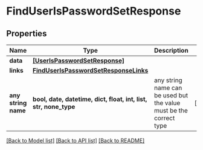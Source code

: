 # FindUserIsPasswordSetResponse


## Properties
Name | Type | Description | Notes
------------ | ------------- | ------------- | -------------
**data** | [**[UserIsPasswordSetResponse]**](UserIsPasswordSetResponse.md) |  | 
**links** | [**FindUserIsPasswordSetResponseLinks**](FindUserIsPasswordSetResponseLinks.md) |  | 
**any string name** | **bool, date, datetime, dict, float, int, list, str, none_type** | any string name can be used but the value must be the correct type | [optional]

[[Back to Model list]](../README.md#documentation-for-models) [[Back to API list]](../README.md#documentation-for-api-endpoints) [[Back to README]](../README.md)


